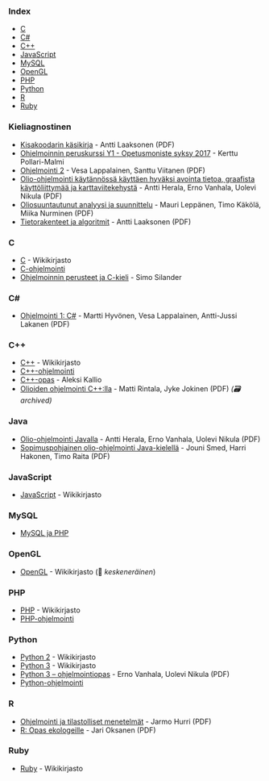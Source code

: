 ### Index

* [C](#c)
* [C#](#csharp)
* [C++](#cpp)
* [JavaScript](#javascript)
* [MySQL](#mysql)
* [OpenGL](#opengl)
* [PHP](#php)
* [Python](#python)
* [R](#r)
* [Ruby](#ruby)


### Kieliagnostinen

* [Kisakoodarin käsikirja](https://www.cs.helsinki.fi/u/ahslaaks/kkkk.pdf) - Antti Laaksonen (PDF)
* [Ohjelmoinnin peruskurssi Y1 - Opetusmoniste syksy 2017](https://grader.cs.hut.fi/static/y1/) - Kerttu Pollari-Malmi
* [Ohjelmointi 2](https://jyx.jyu.fi/bitstream/handle/123456789/47415/978-951-39-4624-1.pdf) - Vesa Lappalainen, Santtu Viitanen (PDF)
* [Olio-ohjelmointi käytännössä käyttäen hyväksi avointa tietoa, graafista käyttöliittymää ja karttaviitekehystä](http://urn.fi/URN:ISBN:978-952-265-756-5) - Antti Herala, Erno Vanhala, Uolevi Nikula (PDF)
* [Oliosuuntautunut analyysi ja suunnittelu](https://jyx.jyu.fi/bitstream/handle/123456789/49293/oasmoniste.pdf) - Mauri Leppänen, Timo Käkölä, Miika Nurminen (PDF)
* [Tietorakenteet ja algoritmit](https://www.cs.helsinki.fi/u/ahslaaks/tirakirja/) - Antti Laaksonen (PDF)


### C

* [C](https://fi.wikibooks.org/wiki/C) - Wikikirjasto
* [C-ohjelmointi](http://www.ohjelmointiputka.net/oppaat/opas.php?tunnus=c_esittaja)
* [Ohjelmoinnin perusteet ja C-kieli](http://cs.stadia.fi/~silas/ohjelmointi/c_opas) - Simo Silander


### <a id="csharp"></a>C\#

* [Ohjelmointi 1: C#](https://jyx.jyu.fi/bitstream/handle/123456789/47417/978-951-39-4859-7.pdf) - Martti Hyvönen, Vesa Lappalainen, Antti-Jussi Lakanen (PDF)


### <a id="cpp"></a>C++

* [C++](https://fi.wikibooks.org/wiki/C%2B%2B) - Wikikirjasto
* [C++-ohjelmointi](https://www.ohjelmointiputka.net/oppaat/opas.php?tunnus=cpp_ohj_01)
* [C++-opas](http://www.nic.funet.fi/c++opas/) - Aleksi Kallio
* [Olioiden ohjelmointi C++:lla](https://web.archive.org/web/20170918213135/http://www.cs.tut.fi/~oliot/kirja/olioiden-ohjelmointi-uusin.pdf) - Matti Rintala, Jyke Jokinen (PDF) *(:card_file_box: archived)*


### Java

* [Olio-ohjelmointi Javalla](http://urn.fi/URN:ISBN:978-952-265-754-1) - Antti Herala, Erno Vanhala, Uolevi Nikula (PDF)
* [Sopimuspohjainen olio-ohjelmointi Java-kielellä](http://staff.cs.utu.fi/staff/jouni.smed/SHR07-SPOO.pdf) - Jouni Smed, Harri Hakonen, Timo Raita (PDF)


### JavaScript

* [JavaScript](https://fi.wikibooks.org/wiki/JavaScript) - Wikikirjasto


### MySQL

* [MySQL ja PHP](https://www.ohjelmointiputka.net/oppaat/opas.php?tunnus=mysqlphp01)


### OpenGL

* [OpenGL](https://fi.wikibooks.org/wiki/OpenGL) - Wikikirjasto (:construction: *keskeneräinen*)


### PHP

* [PHP](https://fi.wikibooks.org/wiki/PHP) - Wikikirjasto
* [PHP-ohjelmointi](http://www.ohjelmointiputka.net/oppaat/opas.php?tunnus=php_01)


### Python

* [Python 2](https://fi.wikibooks.org/wiki/Python_2) - Wikikirjasto
* [Python 3](https://fi.wikibooks.org/wiki/Python_3) - Wikikirjasto
* [Python 3 – ohjelmointiopas](http://urn.fi/URN:ISBN:978-952-214-970-1) - Erno Vanhala, Uolevi Nikula (PDF)
* [Python-ohjelmointi](http://www.ohjelmointiputka.net/oppaat/opas.php?tunnus=python3_01)


### R

* [Ohjelmointi ja tilastolliset menetelmät](https://users.syk.fi/~jhurri/otm/) - Jarmo Hurri (PDF)
* [R: Opas ekologeille](https://web.archive.org/web/20160814115908/http://cc.oulu.fi/~tilel/rltk04/Rekola.pdf) - Jari Oksanen (PDF)


### Ruby

* [Ruby](https://fi.wikibooks.org/wiki/Ruby) - Wikikirjasto
